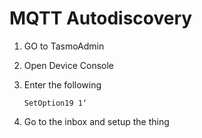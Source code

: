 # MQTT Autodiscovery

1. GO to TasmoAdmin
2. Open Device Console
3. Enter the following

   ```terminal
   SetOption19 1‘
   ```

4. Go to the inbox and setup the thing
